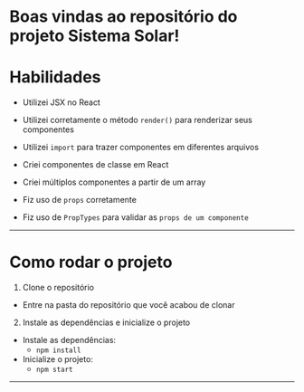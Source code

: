 # Boas vindas ao repositório do projeto Sistema Solar!

# Habilidades

  * Utilizei JSX no React

  * Utilizei corretamente o método `render()` para renderizar seus componentes

  * Utilizei `import` para trazer componentes em diferentes arquivos

  * Criei componentes de classe em React

  * Criei múltiplos componentes a partir de um array

  * Fiz uso de `props` corretamente

  * Fiz uso de `PropTypes` para validar as `props de um componente`

---

# Como rodar o projeto

1. Clone o repositório
  * Entre na pasta do repositório que você acabou de clonar

2. Instale as dependências e inicialize o projeto
  * Instale as dependências:
    * `npm install`
  * Inicialize o projeto:
    * `npm start`
---
